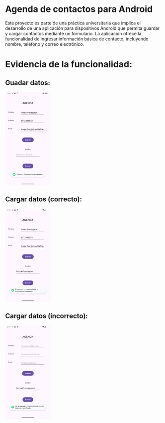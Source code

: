 # Agenda de contactos para Android
Este proyecto es parte de una práctica universitaria que implica el desarrollo de una aplicación para dispositivos Android que permita guardar y cargar contactos mediante un formulario. 
La aplicación ofrece la funcionalidad de ingresar información básica de contacto, incluyendo nombre, teléfono y correo electrónico.

# Evidencia de la funcionalidad:


## Guadar datos:
<img src="01_Save.png" alt="Guardar datos" height="300">
  
## Cargar datos (correcto):
<img src="02_Load_Sucess.png" alt="Cargar datos (correcto)" height="300">

## Cargar datos (incorrecto):
<img src="03_Load_Fail.png" alt="Cargar datos (incorrecto)" height="300">
